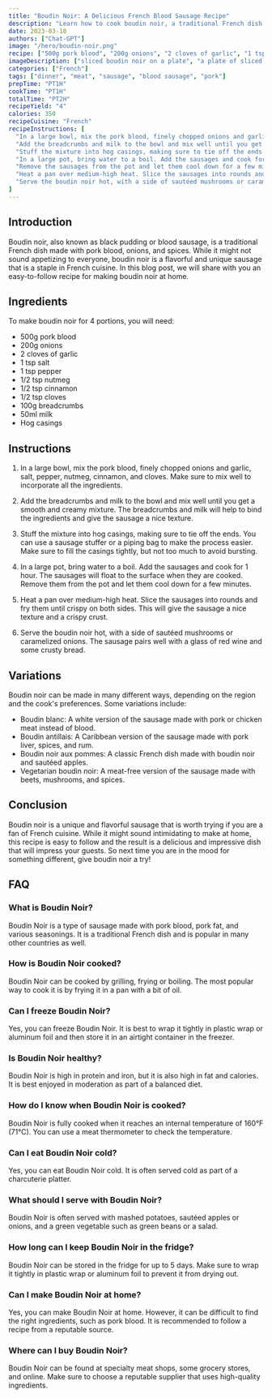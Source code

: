```yaml
---
title: "Boudin Noir: A Delicious French Blood Sausage Recipe"
description: "Learn how to cook boudin noir, a traditional French dish made with pork blood and spices. This recipe is easy to follow and the result is a unique and flavorful sausage that will impress your guests."
date: 2023-03-18
authors: ["Chat-GPT"]
image: "/hero/boudin-noir.png"
recipe: ["500g pork blood", "200g onions", "2 cloves of garlic", "1 tsp salt", "1 tsp pepper", "1/2 tsp nutmeg", "1/2 tsp cinnamon", "1/2 tsp cloves", "100g breadcrumbs", "50ml milk", "hog casings"]
imageDescription: ["sliced boudin noir on a plate", "a plate of sliced boudin noir with a side of sautéed mushrooms", "a close-up of boudin noir on a fork", "a pan with sizzling boudin noir"]
categories: ["French"]
tags: ["dinner", "meat", "sausage", "blood sausage", "pork"]
prepTime: "PT1H"
cookTime: "PT1H"
totalTime: "PT2H"
recipeYield: "4"
calories: 350
recipeCuisine: "French"
recipeInstructions: [
  "In a large bowl, mix the pork blood, finely chopped onions and garlic, salt, pepper, nutmeg, cinnamon, and cloves.",
  "Add the breadcrumbs and milk to the bowl and mix well until you get a smooth and creamy mixture.",
  "Stuff the mixture into hog casings, making sure to tie off the ends.",
  "In a large pot, bring water to a boil. Add the sausages and cook for 1 hour.",
  "Remove the sausages from the pot and let them cool down for a few minutes.",
  "Heat a pan over medium-high heat. Slice the sausages into rounds and fry them until crispy on both sides.",
  "Serve the boudin noir hot, with a side of sautéed mushrooms or caramelized onions."
]
---
```


## Introduction

Boudin noir, also known as black pudding or blood sausage, is a traditional French dish made with pork blood, onions, and spices. While it might not sound appetizing to everyone, boudin noir is a flavorful and unique sausage that is a staple in French cuisine. In this blog post, we will share with you an easy-to-follow recipe for making boudin noir at home.

## Ingredients

To make boudin noir for 4 portions, you will need:

- 500g pork blood
- 200g onions
- 2 cloves of garlic
- 1 tsp salt
- 1 tsp pepper
- 1/2 tsp nutmeg
- 1/2 tsp cinnamon
- 1/2 tsp cloves
- 100g breadcrumbs
- 50ml milk
- Hog casings

## Instructions

1. In a large bowl, mix the pork blood, finely chopped onions and garlic, salt, pepper, nutmeg, cinnamon, and cloves. Make sure to mix well to incorporate all the ingredients.

2. Add the breadcrumbs and milk to the bowl and mix well until you get a smooth and creamy mixture. The breadcrumbs and milk will help to bind the ingredients and give the sausage a nice texture.

3. Stuff the mixture into hog casings, making sure to tie off the ends. You can use a sausage stuffer or a piping bag to make the process easier. Make sure to fill the casings tightly, but not too much to avoid bursting.

4. In a large pot, bring water to a boil. Add the sausages and cook for 1 hour. The sausages will float to the surface when they are cooked. Remove them from the pot and let them cool down for a few minutes.

5. Heat a pan over medium-high heat. Slice the sausages into rounds and fry them until crispy on both sides. This will give the sausage a nice texture and a crispy crust.

6. Serve the boudin noir hot, with a side of sautéed mushrooms or caramelized onions. The sausage pairs well with a glass of red wine and some crusty bread.

## Variations

Boudin noir can be made in many different ways, depending on the region and the cook's preferences. Some variations include:

- Boudin blanc: A white version of the sausage made with pork or chicken meat instead of blood.
- Boudin antillais: A Caribbean version of the sausage made with pork liver, spices, and rum.
- Boudin noir aux pommes: A classic French dish made with boudin noir and sautéed apples.
- Vegetarian boudin noir: A meat-free version of the sausage made with beets, mushrooms, and spices.

## Conclusion

Boudin noir is a unique and flavorful sausage that is worth trying if you are a fan of French cuisine. While it might sound intimidating to make at home, this recipe is easy to follow and the result is a delicious and impressive dish that will impress your guests. So next time you are in the mood for something different, give boudin noir a try!

## FAQ

### What is Boudin Noir?

Boudin Noir is a type of sausage made with pork blood, pork fat, and various seasonings. It is a traditional French dish and is popular in many other countries as well.

### How is Boudin Noir cooked?

Boudin Noir can be cooked by grilling, frying or boiling. The most popular way to cook it is by frying it in a pan with a bit of oil.

### Can I freeze Boudin Noir?

Yes, you can freeze Boudin Noir. It is best to wrap it tightly in plastic wrap or aluminum foil and then store it in an airtight container in the freezer.

### Is Boudin Noir healthy?

Boudin Noir is high in protein and iron, but it is also high in fat and calories. It is best enjoyed in moderation as part of a balanced diet.

### How do I know when Boudin Noir is cooked?

Boudin Noir is fully cooked when it reaches an internal temperature of 160°F (71°C). You can use a meat thermometer to check the temperature.

### Can I eat Boudin Noir cold?

Yes, you can eat Boudin Noir cold. It is often served cold as part of a charcuterie platter.

### What should I serve with Boudin Noir?

Boudin Noir is often served with mashed potatoes, sautéed apples or onions, and a green vegetable such as green beans or a salad.

### How long can I keep Boudin Noir in the fridge?

Boudin Noir can be stored in the fridge for up to 5 days. Make sure to wrap it tightly in plastic wrap or aluminum foil to prevent it from drying out.

### Can I make Boudin Noir at home?

Yes, you can make Boudin Noir at home. However, it can be difficult to find the right ingredients, such as pork blood. It is recommended to follow a recipe from a reputable source.

### Where can I buy Boudin Noir?

Boudin Noir can be found at specialty meat shops, some grocery stores, and online. Make sure to choose a reputable supplier that uses high-quality ingredients.